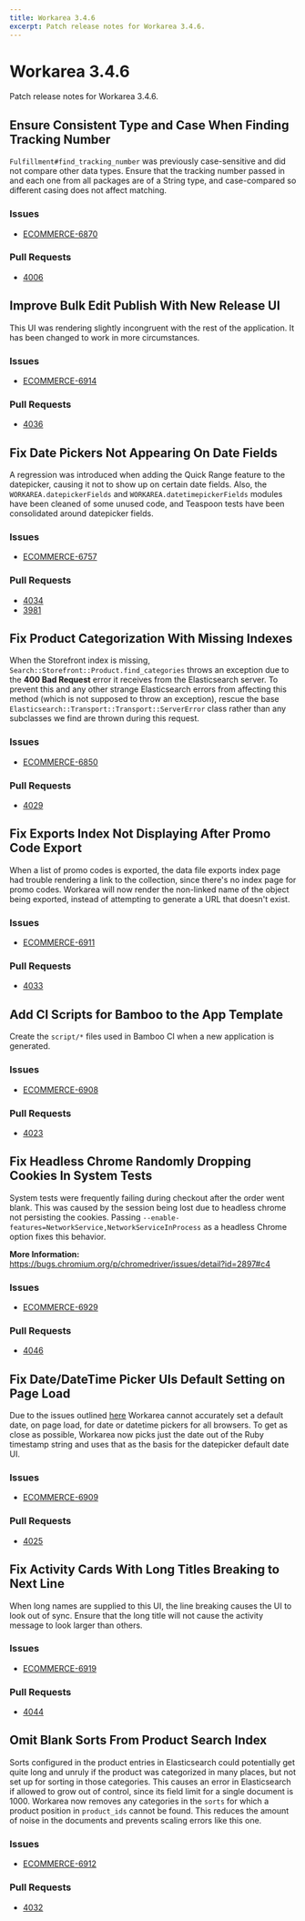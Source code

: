 ```yaml
---
title: Workarea 3.4.6
excerpt: Patch release notes for Workarea 3.4.6.
---
```


# Workarea 3.4.6

Patch release notes for Workarea 3.4.6.

## Ensure Consistent Type and Case When Finding Tracking Number

`Fulfillment#find_tracking_number` was previously case-sensitive and did
not compare other data types. Ensure that the tracking number passed in
and each one from all packages are of a String type, and case-compared
so different casing does not affect matching.

### Issues

- [ECOMMERCE-6870](https://jira.tools.weblinc.com/browse/ECOMMERCE-6870)

### Pull Requests

- [4006](https://stash.tools.weblinc.com/projects/WL/repos/workarea/pull-requests/4006/overview)

## Improve Bulk Edit Publish With New Release UI

This UI was rendering slightly incongruent with the rest of the
application. It has been changed to work in more circumstances.

### Issues

- [ECOMMERCE-6914](https://jira.tools.weblinc.com/browse/ECOMMERCE-6914)

### Pull Requests

- [4036](https://stash.tools.weblinc.com/projects/WL/repos/workarea/pull-requests/4036/overview)

## Fix Date Pickers Not Appearing On Date Fields

A regression was introduced when adding the Quick Range feature to the
datepicker, causing it not to show up on certain date fields. Also, the
`WORKAREA.datepickerFields` and `WORKAREA.datetimepickerFields` modules
have been cleaned of some unused code, and Teaspoon tests have been
consolidated around datepicker fields.

### Issues

- [ECOMMERCE-6757](https://jira.tools.weblinc.com/browse/ECOMMERCE-6757)

### Pull Requests

- [4034](https://stash.tools.weblinc.com/projects/WL/repos/workarea/pull-requests/4034/overview)
- [3981](https://stash.tools.weblinc.com/projects/WL/repos/workarea/pull-requests/3981/overview)

## Fix Product Categorization With Missing Indexes

When the Storefront index is missing,
`Search::Storefront::Product.find_categories` throws an exception due to
the **400 Bad Request** error it receives from the Elasticsearch server.
To prevent this and any other strange Elasticsearch errors from
affecting this method (which is not supposed to throw an exception),
rescue the base `Elasticsearch::Transport::Transport::ServerError` class
rather than any subclasses we find are thrown during this request.

### Issues

- [ECOMMERCE-6850](https://jira.tools.weblinc.com/browse/ECOMMERCE-6850)

### Pull Requests

- [4029](https://stash.tools.weblinc.com/projects/WL/repos/workarea/pull-requests/4029/overview)

## Fix Exports Index Not Displaying After Promo Code Export

When a list of promo codes is exported, the data file exports index page
had trouble rendering a link to the collection, since there's no index
page for promo codes. Workarea will now render the non-linked name of
the object being exported, instead of attempting to generate a URL that
doesn't exist.

### Issues

- [ECOMMERCE-6911](https://jira.tools.weblinc.com/browse/ECOMMERCE-6911)

### Pull Requests

- [4033](https://stash.tools.weblinc.com/projects/WL/repos/workarea/pull-requests/4033/overview)

## Add CI Scripts for Bamboo to the App Template

Create the `script/*` files used in Bamboo CI when a new application is
generated.

### Issues

- [ECOMMERCE-6908](https://jira.tools.weblinc.com/browse/ECOMMERCE-6908)

### Pull Requests

- [4023](https://stash.tools.weblinc.com/projects/WL/repos/workarea/pull-requests/4023/overview)

## Fix Headless Chrome Randomly Dropping Cookies In System Tests

System tests were frequently failing during checkout after the
order went blank. This was caused by the session being lost due
to headless chrome not persisting the cookies. Passing
`--enable-features=NetworkService,NetworkServiceInProcess` as a headless
Chrome option fixes this behavior.

**More Information:** https://bugs.chromium.org/p/chromedriver/issues/detail?id=2897#c4

### Issues

- [ECOMMERCE-6929](https://jira.tools.weblinc.com/browse/ECOMMERCE-6929)

### Pull Requests

- [4046](https://stash.tools.weblinc.com/projects/WL/repos/workarea/pull-requests/4046/overview)

## Fix Date/DateTime Picker UIs Default Setting on Page Load

Due to the issues outlined
[here](https://developer.mozilla.org/en-US/docs/Web/JavaScript/Reference/Global_Objects/Date#Timestamp_string)
Workarea cannot accurately set a default date, on page load, for date
or datetime pickers for all browsers. To get as close as possible,
Workarea now picks just the date out of the Ruby timestamp string and
uses that as the basis for the datepicker default date UI.

### Issues

- [ECOMMERCE-6909](https://jira.tools.weblinc.com/browse/ECOMMERCE-6909)

### Pull Requests

- [4025](https://stash.tools.weblinc.com/projects/WL/repos/workarea/pull-requests/4025/overview)

## Fix Activity Cards With Long Titles Breaking to Next Line

When long names are supplied to this UI, the line breaking causes the UI
to look out of sync. Ensure that the long title will not cause the
activity message to look larger than others.

### Issues

- [ECOMMERCE-6919](https://jira.tools.weblinc.com/browse/ECOMMERCE-6919)

### Pull Requests

- [4044](https://stash.tools.weblinc.com/projects/WL/repos/workarea/pull-requests/4044/overview)

## Omit Blank Sorts From Product Search Index

Sorts configured in the product entries in Elasticsearch could
potentially get quite long and unruly if the product was categorized in
many places, but not set up for sorting in those categories. This causes
an error in Elasticsearch if allowed to grow out of control, since its
field limit for a single document is 1000. Workarea now removes any
categories in the `sorts` for which a product position in `product_ids`
cannot be found. This reduces the amount of noise in the documents and
prevents scaling errors like this one.

### Issues

- [ECOMMERCE-6912](https://jira.tools.weblinc.com/browse/ECOMMERCE-6912)

### Pull Requests

- [4032](https://stash.tools.weblinc.com/projects/WL/repos/workarea/pull-requests/4032/overview)

